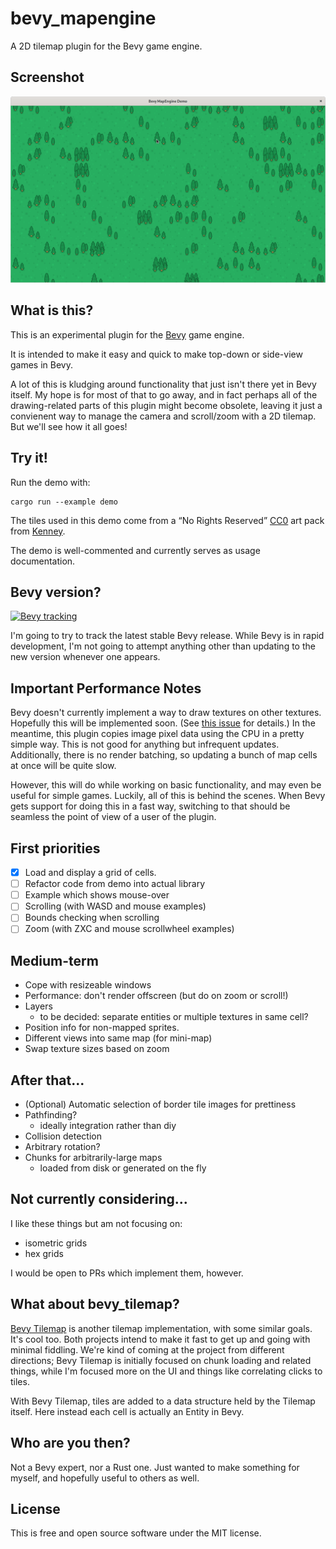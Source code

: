 bevy_mapengine
==============

A 2D tilemap plugin for the Bevy game engine.

Screenshot
----------

![This is all that 0.0.4 does.](examples/screenshots/screenshot-0.0.4.png)

What is this?
-------------

This is an experimental plugin for the [Bevy](https://bevyengine.org/)
game engine.

It is intended to make it easy and quick to make top-down or side-view
games in Bevy.

A lot of this is kludging around functionality that just isn't there yet
in Bevy itself. My hope is for most of that to go away, and in fact
perhaps all of the drawing-related parts of this plugin might become
obsolete, leaving it just a convienent way to manage the camera and
scroll/zoom with a 2D tilemap. But we'll see how it all goes!

Try it!
-------

Run the demo with:

    cargo run --example demo

The tiles used in this demo come from a “No Rights Reserved”
[CC0](https://creativecommons.org/share-your-work/public-domain/cc0/)
art pack from [Kenney](https://kenney.nl/assets/medieval-rts).

The demo is well-commented and currently serves as usage documentation.

Bevy version?
-------------

[![Bevy tracking](https://img.shields.io/badge/Bevy%20tracking-released%20version-lightblue)](https://github.com/bevyengine/bevy/blob/main/docs/plugins_guidelines.md#main-branch-tracking)

I'm going to try to track the latest stable Bevy release. While Bevy is
in rapid development, I'm not going to attempt anything other than
updating to the new version whenever one appears.

Important Performance Notes
---------------------------

Bevy doesn't currently implement a way to draw textures on other
textures. Hopefully this will be implemented soon. (See
[this issue](https://github.com/bevyengine/bevy/issues/1207#issuecomment-800602680)
for details.) In the meantime, this plugin copies image pixel data using
the CPU in a pretty simple way. This is not good for anything but
infrequent updates. Additionally, there is no render batching, so
updating a bunch of map cells at once will be quite slow.

However, this will do while working on basic functionality, and may even
be useful for simple games. Luckily, all of this is behind the scenes.
When Bevy gets support for doing this in a fast way, switching to that
should be seamless the point of view of a user of the plugin.

First priorities
----------------

- [x] Load and display a grid of cells.
- [ ] Refactor code from demo into actual library
- [ ] Example which shows mouse-over
- [ ] Scrolling (with WASD and mouse examples)
- [ ] Bounds checking when scrolling
- [ ] Zoom (with ZXC and mouse scrollwheel examples)

Medium-term
-----------

* Cope with resizeable windows
* Performance: don't render offscreen (but do on zoom or scroll!)
* Layers
  - to be decided: separate entities or multiple textures in same cell?
* Position info for non-mapped sprites.
* Different views into same map (for mini-map)
* Swap texture sizes based on zoom

After that...
-------------

* (Optional) Automatic selection of border tile images for prettiness
* Pathfinding?
  - ideally integration rather than diy
* Collision detection
* Arbitrary rotation?
* Chunks for arbitrarily-large maps
  - loaded from disk or generated on the fly

Not currently considering...
----------------------------

I like these things but am not focusing on:

* isometric grids
* hex grids

I would be open to PRs which implement them, however.

What about bevy_tilemap?
------------------------

[Bevy Tilemap](https://bevyengine.org/) is another tilemap
implementation, with some similar goals. It's cool too. Both projects
intend to make it fast to get up and going with minimal fiddling. We're
kind of coming at the project from different directions; Bevy Tilemap is
initially focused on chunk loading and related things, while I'm focused
more on the UI and things like correlating clicks to tiles.

With Bevy Tilemap, tiles are added to a data structure held by the
Tilemap itself. Here instead each cell is actually an Entity in Bevy.

Who are you then?
-----------------

Not a Bevy expert, nor a Rust one. Just wanted to make something for
myself, and hopefully useful to others as well.

License
-------

This is free and open source software under the MIT license.